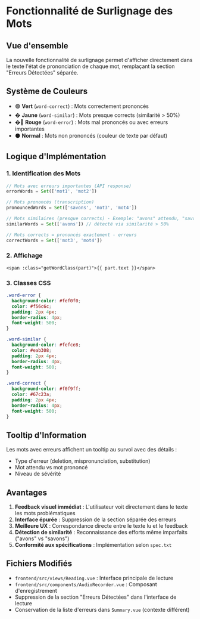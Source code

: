 # Fonctionnalité de Surlignage des Mots

## Vue d'ensemble

La nouvelle fonctionnalité de surlignage permet d'afficher directement dans le texte l'état de prononciation de chaque mot, remplaçant la section "Erreurs Détectées" séparée.

## Système de Couleurs

- 🟢 **Vert** (`word-correct`) : Mots correctement prononcés
- � **Jaune** (`word-similar`) : Mots presque corrects (similarité > 50%)
- �🔴 **Rouge** (`word-error`) : Mots mal prononcés ou avec erreurs importantes
- ⚫ **Normal** : Mots non prononcés (couleur de texte par défaut)

## Logique d'Implémentation

### 1. Identification des Mots

```javascript
// Mots avec erreurs importantes (API response)
errorWords = Set(['mot1', 'mot2'])

// Mots prononcés (transcription)
pronouncedWords = Set(['savons', 'mot3', 'mot4'])

// Mots similaires (presque corrects) - Exemple: "avons" attendu, "savons" prononcé
similarWords = Set(['avons']) // détecté via similarité > 50%

// Mots corrects = prononcés exactement - erreurs
correctWords = Set(['mot3', 'mot4'])
```

### 2. Affichage

```vue
<span :class="getWordClass(part)">{{ part.text }}</span>
```

### 3. Classes CSS

```css
.word-error {
  background-color: #fef0f0;
  color: #f56c6c;
  padding: 2px 4px;
  border-radius: 4px;
  font-weight: 500;
}

.word-similar {
  background-color: #fefce8;
  color: #eab308;
  padding: 2px 4px;
  border-radius: 4px;
  font-weight: 500;
}

.word-correct {
  background-color: #f0f9ff;
  color: #67c23a;
  padding: 2px 4px;
  border-radius: 4px;
  font-weight: 500;
}
```

## Tooltip d'Information

Les mots avec erreurs affichent un tooltip au survol avec des détails :
- Type d'erreur (deletion, mispronunciation, substitution)
- Mot attendu vs mot prononcé
- Niveau de sévérité

## Avantages

1. **Feedback visuel immédiat** : L'utilisateur voit directement dans le texte les mots problématiques
2. **Interface épurée** : Suppression de la section séparée des erreurs
3. **Meilleure UX** : Correspondance directe entre le texte lu et le feedback
4. **Détection de similarité** : Reconnaissance des efforts même imparfaits ("avons" vs "savons")
5. **Conformité aux spécifications** : Implémentation selon `spec.txt`

## Fichiers Modifiés

- `frontend/src/views/Reading.vue` : Interface principale de lecture
- `frontend/src/components/AudioRecorder.vue` : Composant d'enregistrement
- Suppression de la section "Erreurs Détectées" dans l'interface de lecture
- Conservation de la liste d'erreurs dans `Summary.vue` (contexte différent)